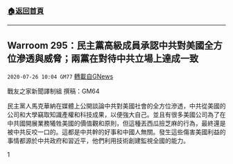 ###  [:house:返回首頁](https://github.com/ourhimalayas/txt)
---

## Warroom 295：民主黨高級成員承認中共對美國全方位滲透與威脅；兩黨在對待中共立場上達成一致
`2020-07-26 10:04 GM77` [轉載自GNews](https://gnews.org/zh-hant/276656/)

戰友之家新聞譯制組
撰稿：GM64



民主黨人馬克華納在媒體上公開談論中共對美國社會的全方位滲透，中共從美國的公司和大學竊取知識產權和科技成果，以便強大自己。並且有很多美國公司為了在中共國開展業務犧牲美國的價值觀和原則，但這種丟西瓜撿芝麻的行為，最終還是被中共反咬一口的。這都是中共幹的好事和中國人無關。發生這些傷害美國利益的事情都源於中共政府和習近平，他們利用技術創建監視全國的能力。

1
